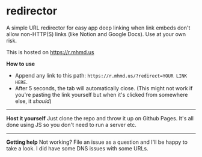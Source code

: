 # redirector

A simple URL redirector for easy app deep linking when link embeds don't allow non-HTTP(S) links
(like Notion and Google Docs). Use at your own risk. 

This is hosted on https://r.mhmd.us 

**How to use**

- Append any link to this path: `https://r.mhmd.us/?redirect=YOUR LINK HERE`. 
- After 5 seconds, the tab will automatically close.
(This might not work if you're pasting the link yourself but when it's clicked from somewhere else, it *should*)

---

**Host it yourself**
Just clone the repo and throw it up on Github Pages. It's all done using JS so you don't need to run a server etc.


---

**Getting help**
Not working? File an issue as a question and I'll be happy to take a look. I did have some DNS issues with some URLs.
